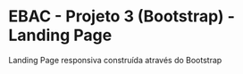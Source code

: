 # EBAC - Projeto 3 (Bootstrap) - Landing Page

Landing Page responsiva construída através do Bootstrap

